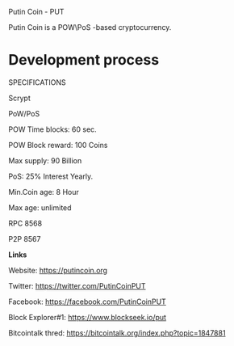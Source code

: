 

Putin Coin - PUT

Putin Coin is a POW\PoS -based cryptocurrency.

Development process
===========================

SPECIFICATIONS

Scrypt

PoW/PoS

POW Time blocks: 60 sec.

POW Block reward: 100 Coins

Max supply: 90 Billion

PoS:  25% Interest Yearly.

Min.Coin age: 8 Hour

Max age: unlimited

RPC 8568

P2P 8567

****Links**** 

Website: https://putincoin.org

Twitter: https://twitter.com/PutinCoinPUT

Facebook: https://facebook.com/PutinCoinPUT

Block Explorer#1: https://www.blockseek.io/put

Bitcointalk thred: https://bitcointalk.org/index.php?topic=1847881
